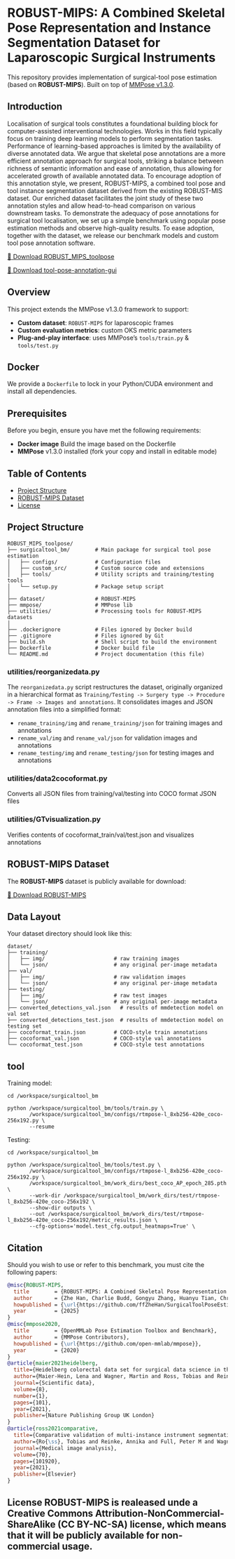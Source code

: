 # ROBUST-MIPS: A Combined Skeletal Pose Representation and Instance Segmentation Dataset for Laparoscopic Surgical Instruments

This repository provides implementation of surgical-tool pose estimation (based on **ROBUST-MIPS**).
Built on top of [MMPose v1.3.0](https://github.com/open-mmlab/mmpose).

## Introduction
Localisation of surgical tools constitutes a foundational building block for computer-assisted interventional technologies. Works in this field typically focus on training deep learning models to perform segmentation tasks. Performance of learning-based approaches is limited by the availability of diverse annotated data. We argue that skeletal pose annotations are a more efficient annotation approach for surgical tools, striking a balance between richness of semantic information and ease of annotation, thus allowing for accelerated growth of available annotated data. To encourage adoption of this annotation style, we present, ROBUST-MIPS, a combined tool pose and tool instance segmentation dataset derived from the existing ROBUST-MIS dataset. Our enriched dataset facilitates the joint study of these two annotation styles and allow head-to-head comparison on various downstream tasks.
To demonstrate the adequacy of pose annotations for surgical tool localisation, we set up a simple benchmark using popular pose estimation methods and observe high-quality results. To ease adoption, together with the dataset, we release our benchmark models and custom tool pose annotation software.

[🔗 Download ROBUST_MIPS_toolpose](https://github.com/cai4cai/ROBUST_MIPS_toolpose)

[🔗 Download tool-pose-annotation-gui](https://github.com/cai4cai/tool-pose-annotation-gui)

## Overview

This project extends the MMPose v1.3.0 framework to support:

- **Custom dataset**: `ROBUST-MIPS` for laparoscopic frames  
- **Custom evaluation metrics**: custom OKS metric parameters     
- **Plug-and-play interface**: uses MMPose’s `tools/train.py` & `tools/test.py`  

## Docker

We provide a `Dockerfile` to lock in your Python/CUDA environment and install all dependencies.


## Prerequisites

Before you begin, ensure you have met the following requirements:

- **Docker image** Build the image based on the Dockerfile
- **MMPose** v1.3.0 installed (fork your copy and install in editable mode)  


## Table of Contents 
- [Project Structure](#project-structure) 
- [ROBUST-MIPS Dataset](#data) 
- [License](#license) 

## Project Structure 
``` 
ROBUST_MIPS_toolpose/
├── surgicaltool_bm/        # Main package for surgical tool pose estimation
│   ├── configs/            # Configuration files
│   ├── custom_src/         # Custom source code and extensions
│   ├── tools/              # Utility scripts and training/testing tools
│   └── setup.py            # Package setup script
│
├── dataset/                # ROBUST-MIPS
├── mmpose/                 # MMPose lib
├── utilities/              # Processing tools for ROBUST-MIPS datasets
│
├── .dockerignore           # Files ignored by Docker build
├── .gitignore              # Files ignored by Git
├── build.sh                # Shell script to build the environment
├── Dockerfile              # Docker build file
└── README.md               # Project documentation (this file)

``` 

### utilities/reorganizedata.py

The `reorganizedata.py` script restructures the dataset, originally organized in a hierarchical format as `Training/Testing -> Surgery type -> Procedure -> Frame -> Images and annotations`. It consolidates images and JSON annotation files into a simplified format:

- `rename_training/img` and `rename_training/json` for training images and annotations
- `rename_val/img` and `rename_val/json` for validation images and annotations
- `rename_testing/img` and `rename_testing/json` for testing images and annotations

### utilities/data2cocoformat.py

Converts all JSON files from training/val/testing into COCO format JSON files

### utilities/GTvisualization.py

Verifies contents of cocoformat_train/val/test.json and visualizes annotations 


## ROBUST-MIPS Dataset 
The **ROBUST-MIPS** dataset is publicly available for download: 

[🔗 Download ROBUST-MIPS](https://doi.org/10.7303/syn64023381)

## Data Layout

Your dataset directory should look like this:

```text
dataset/
├── training/
│   ├── img/                      # raw training images
│   └── json/                     # any original per-image metadata
├── val/
│   ├── img/                      # raw validation images
│   └── json/                     # any original per-image metadata
├── testing/
│   ├── img/                      # raw test images
│   └── json/                     # any original per-image metadata
├── converted_detections_val.json   # results of mmdetection model on val set
├── converted_detections_test.json  # results of mmdetection model on testing set
├── cocoformat_train.json         # COCO‐style train annotations
├── cocoformat_val.json           # COCO‐style val annotations
└── cocoformat_test.json          # COCO‐style test annotations
```

## tool

Training model:
```
cd /workspace/surgicaltool_bm

python /workspace/surgicaltool_bm/tools/train.py \
       /workspace/surgicaltool_bm/configs/rtmpose-l_8xb256-420e_coco-256x192.py \
       --resume
```

Testing:
```
cd /workspace/surgicaltool_bm

python /workspace/surgicaltool_bm/tools/test.py \
       /workspace/surgicaltool_bm/configs/rtmpose-l_8xb256-420e_coco-256x192.py \
       /workspace/surgicaltool_bm/work_dirs/best_coco_AP_epoch_285.pth \
       --work-dir /workspace/surgicaltool_bm/work_dirs/test/rtmpose-l_8xb256-420e_coco-256x192 \
       --show-dir outputs \
       --out /workspace/surgicaltool_bm/work_dirs/test/rtmpose-l_8xb256-420e_coco-256x192/metric_results.json \
       --cfg-options='model.test_cfg.output_heatmaps=True' \
```
<!-- Should you wish to use or refer to this data set, you must cite the following papers:
1. **Zhe, H.**, **Charlie, B.**, **Gongyu, Z.**, **Huanyu, T.**, **Christos, B.**, **Tom, V.**, *ROBUST-MIPS: A Combined Skeletal Pose Representation and Instance Segmentation Dataset for Laparoscopic Surgical Instruments*, arXiv preprint arXiv:xxxx.xxxx, 2025. Available at: [arXiv link](https://arxiv.org/abs/xxxx.xxxx)
2. **Maier-Hein, L., Wagner, M., Ross, T., Reinke, A., Bodenstedt, S., Full, P. M., ... & Müller-Stich, B. P. (2021)**. *Heidelberg colorectal data set for surgical data science in the sensor operating room*. Scientific data, 8(1), 1-11.
3. **Roß, T., Reinke, A., Full, P. M., Wagner, M., Kenngott, H., Apitz, M., ... & Maier-Hein, L. (2021)**. *Comparative validation of multi-instance instrument segmentation in endoscopy: results of the ROBUST-MIS 2019 challenge*. Medical image analysis, 70, 101920. -->


## Citation
Should you wish to use or refer to this benchmark, you must cite the following papers:

```bibtex
@misc{ROBUST-MIPS,
  title        = {ROBUST-MIPS: A Combined Skeletal Pose Representation and Instance Segmentation Dataset for Laparoscopic Surgical Instruments},
  author       = {Zhe Han, Charlie Budd, Gongyu Zhang, Huanyu Tian, Christos Bergeles, and Tom Vercauteren},
  howpublished = {\url{https://github.com/ffZheHan/SurgicalToolPoseEstimation}},
  year         = {2025}
}
@misc{mmpose2020,
  title        = {OpenMMLab Pose Estimation Toolbox and Benchmark},
  author       = {MMPose Contributors},
  howpublished = {\url{https://github.com/open-mmlab/mmpose}},
  year         = {2020}
}
@article{maier2021heidelberg,
  title={Heidelberg colorectal data set for surgical data science in the sensor operating room},
  author={Maier-Hein, Lena and Wagner, Martin and Ross, Tobias and Reinke, Annika and Bodenstedt, Sebastian and Full, Peter M and Hempe, Hellena and Mindroc-Filimon, Diana and Scholz, Patrick and Tran, Thuy Nuong and others},
  journal={Scientific data},
  volume={8},
  number={1},
  pages={101},
  year={2021},
  publisher={Nature Publishing Group UK London}
}
@article{ross2021comparative,
  title={Comparative validation of multi-instance instrument segmentation in endoscopy: results of the ROBUST-MIS 2019 challenge},
  author={Ro{\ss}, Tobias and Reinke, Annika and Full, Peter M and Wagner, Martin and Kenngott, Hannes and Apitz, Martin and Hempe, Hellena and Mindroc-Filimon, Diana and Scholz, Patrick and Tran, Thuy Nuong and others},
  journal={Medical image analysis},
  volume={70},
  pages={101920},
  year={2021},
  publisher={Elsevier}
}
```

## License ROBUST-MIPS is realeased unde a Creative Commons Attribution-NonCommercial-ShareAlike (CC BY-NC-SA) license, which means that it will be publicly available for non-commercial usage. 